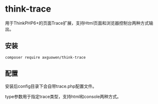 # think-trace

用于ThinkPHP6+的页面Trace扩展，支持Html页面和浏览器控制台两种方式输出。

## 安装

~~~
composer require axguowen/think-trace
~~~

## 配置

安装后config目录下会自带trace.php配置文件。

type参数用于指定trace类型，支持html和console两种方式。